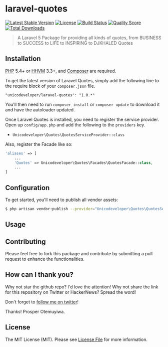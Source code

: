 # laravel-quotes

[![Latest Stable Version](https://poser.pugx.org/unicodeveloper/laravel-quotes/v/stable.svg)](https://packagist.org/packages/unicodeveloper/laravel-quotes)
[![License](https://poser.pugx.org/unicodeveloper/laravel-quotes/license.svg)](LICENSE.md)
[![Build Status](https://img.shields.io/travis/unicodeveloper/laravel-quotes.svg)](https://travis-ci.org/unicodeveloper/laravel-quotes)
[![Quality Score](https://img.shields.io/scrutinizer/g/unicodeveloper/laravel-quotes.svg?style=flat-square)](https://scrutinizer-ci.com/g/unicodeveloper/laravel-quotes)
[![Total Downloads](https://img.shields.io/packagist/dt/unicodeveloper/laravel-quotesc.svg?style=flat-square)](https://packagist.org/packages/unicodeveloper/laravel-quotes)

> A Laravel 5 Package for providing all kinds of quotes, from BUSINESS to SUCCESS to LIFE to INSPIRING to DJKHALED Quotes

## Installation

[PHP](https://php.net) 5.4+ or [HHVM](http://hhvm.com) 3.3+, and [Composer](https://getcomposer.org) are required.

To get the latest version of Laravel Quotes, simply add the following line to the require block of your `composer.json` file.

```
"unicodeveloper/laravel-quotes": "1.0.*"
```

You'll then need to run `composer install` or `composer update` to download it and have the autoloader updated.

Once Laravel Quotes is installed, you need to register the service provider. Open up `config/app.php` and add the following to the `providers` key.

* `Unicodeveloper\Quotes\QuotesServiceProvider::class`

Also, register the Facade like so:

```php
'aliases' => [
    ...
    'Quotes' => Unicodeveloper\Quotes\Facades\QuotesFacade::class,
    ...
]
```

## Configuration

To get started, you'll need to publish all vendor assets:

```bash
$ php artisan vendor:publish --provider="Unicodeveloper\Quotes\QuotesServiceProvider"
```

## Usage

## Contributing

Please feel free to fork this package and contribute by submitting a pull request to enhance the functionalities.

## How can I thank you?

Why not star the github repo? I'd love the attention! Why not share the link for this repository on Twitter or HackerNews? Spread the word!

Don't forget to [follow me on twitter](https://twitter.com/unicodeveloper)!

Thanks!
Prosper Otemuyiwa.

## License

The MIT License (MIT). Please see [License File](LICENSE.md) for more information.
